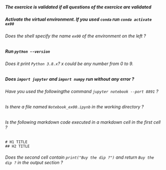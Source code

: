 ##### The exercice is validated if all questions of the exercice are validated

##### Activate the virtual environment. If you used `conda` run `conda activate ex00`

###### Does the shell specify the name `ex00` of the environment on the left ?

##### Run `python --version`

###### Does it print `Python 3.8.x`? x could be any number from 0 to 9. 

##### Does `import jupyter` and `import numpy` run without any error ? 

###### Have you used the followingthe command `jupyter notebook --port 8891` ?

###### Is there a file named `Notebook_ex00.ipynb` in the working directory ? 

###### Is the following markdown code executed in a markdown cell in the first cell ? 

```
# H1 TITLE
## H2 TITLE
```
###### Does the second cell contain `print("Buy the dip ?")` and return `Buy the dip ?` in the output section ? 
